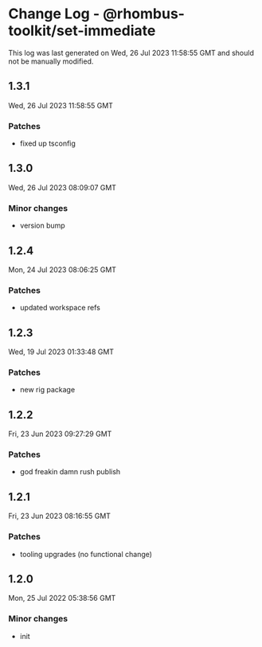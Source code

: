 # Change Log - @rhombus-toolkit/set-immediate

This log was last generated on Wed, 26 Jul 2023 11:58:55 GMT and should not be manually modified.

## 1.3.1
Wed, 26 Jul 2023 11:58:55 GMT

### Patches

- fixed up tsconfig

## 1.3.0
Wed, 26 Jul 2023 08:09:07 GMT

### Minor changes

- version bump

## 1.2.4
Mon, 24 Jul 2023 08:06:25 GMT

### Patches

- updated workspace refs

## 1.2.3
Wed, 19 Jul 2023 01:33:48 GMT

### Patches

- new rig package

## 1.2.2
Fri, 23 Jun 2023 09:27:29 GMT

### Patches

- god freakin damn rush publish

## 1.2.1
Fri, 23 Jun 2023 08:16:55 GMT

### Patches

- tooling upgrades (no functional change)

## 1.2.0
Mon, 25 Jul 2022 05:38:56 GMT

### Minor changes

- init

